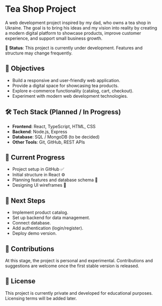 # Tea Shop Project

A web development project inspired by my dad, who owns a tea shop in Ukraine. The goal is to bring his ideas and my vision into reality by creating a modern digital platform to showcase products, improve customer experience, and support small business growth.

🚧 **Status**: This project is currently under development. Features and structure may change frequently.

## 🌱 Objectives

- Build a responsive and user-friendly web application.
- Provide a digital space for showcasing tea products.
- Explore e-commerce functionality (catalog, cart, checkout).
- Experiment with modern web development technologies.

## 🛠️ Tech Stack (Planned / In Progress)

- **Frontend**: React, TypeScript, HTML, CSS
- **Backend**: Node.js, Express
- **Database**: SQL / MongoDB (to be decided)
- **Other Tools**: Git, GitHub, REST APIs

## 📌 Current Progress

- Project setup in GitHub ✅
- Initial structure in React ⚙️
- Planning features and database schema 📝
- Designing UI wireframes 🎨

## 🚀 Next Steps

- Implement product catalog.
- Set up backend for data management.
- Connect database.
- Add authentication (login/register).
- Deploy demo version.

## 🤝 Contributions

At this stage, the project is personal and experimental. Contributions and suggestions are welcome once the first stable version is released.

## 📄 License

This project is currently private and developed for educational purposes. Licensing terms will be added later.